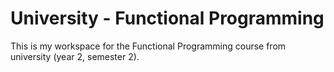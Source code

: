 # University - Functional Programming

This is my workspace for the Functional Programming course from university (year 2, semester 2).
